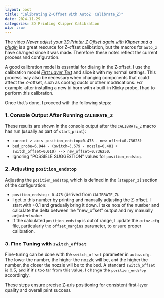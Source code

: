 ```yaml
---
layout: post
title: "Calibrating Z-Offset with AutoZ (Calibrate_Z)"
date: 2024-11-29
categories: 3D Printing Klipper Calibration
wip: true
---
```


The video *[Never adjust your 3D Printer Z Offset again with Klipper and a plugin](https://youtu.be/oQYHFecsTto?si=PoagrTXBOvhGXVYQ)* is a great resource for Z-offset calibration, but the macros for `auto_z` have changed since it was made. Therefore, these notes reflect the current process and configuration.

A good calibration model is essential for dialing in the Z-offset. I use the calibration model *[First Layer Test](https://www.thingiverse.com/thing:2177790)* and slice it with my normal settings. This process may also be necessary when changing components that could affect the Z-offset, such as cooling ducts or other modifications. For example, after installing a new tri horn with a built-in Klicky probe, I had to perform this calibration.

Once that’s done, I proceed with the following steps:

### 1. Console Output After Running `CALIBRATE_Z`
These results are shown in the console output after the `CALIBRATE_Z` macro has run (usually as part of `start_print`):  
- `current z axis position_endstop=0.475 - new offset=0.736250`  
- `bed_probe=6.944 - (switch=6.679 - nozzle=0.481 + switch_offset=0.010) --> new_offset=0.736250`.  
- Ignoring "POSSIBLE SUGGESTION" values for `position_endstop`.  

### 2. Adjusting `position_endstop`
Adjusting the `position_endstop`, which is defined in the `[stepper_z]` section of the configuration:  
- `position_endstop: 0.475` (derived from `CALIBRATE_Z`).  
- I get to this number by printing and manually adjusting the Z-offset. I start with +0.1 and gradually bring it down. I take note of the number and calculate the delta between the "new_offset" output and my manually adjusted value.  
- If the calculated `position_endstop` is out of range, I update the `autoz.cfg` file, particularly the `offset_margins` parameter, to ensure proper calibration.  

### 3. Fine-Tuning with `switch_offset`
Fine-tuning can be done with the `switch_offset` parameter in `autoz.cfg`. The lower the number, the higher the nozzle will be, and the higher the number, the closer the nozzle will be to the bed. A standard `switch_offset` is 0.5, and if it's too far from this value, I change the `position_endstop` accordingly.  

These steps ensure precise Z-axis positioning for consistent first-layer quality and overall print success.
